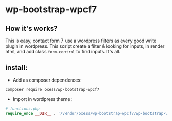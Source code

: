 # wp-bootstrap-wpcf7

## How it's works?
This is easy, contact form 7 use a wordpress filters as every good write plugin in wordpress.
This script create a filter & looking for inputs, in render html, and add class
`form-control` to find inputs.
It's all.

## install:

- Add as composer dependences:
```bash
composer require oxess/wp-bootstrap-wpcf7
```
- Import in wordpress theme :
```php
# functions.php
require_once __DIR__ . '/vendor/oxess/wp-bootstrap-wpcf7/wp-bootstrap-wpcf7.php';
```
